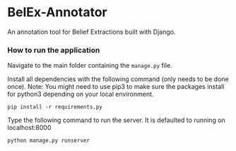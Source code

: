 # BelEx-Annotator
An annotation tool for Belief Extractions built with Django.


### How to run the application

Navigate to the main folder containing the `manage.py` file.

Install all dependencies with the following command (only needs to be done once).
Note: You might need to use pip3 to make sure the packages install for python3 depending on your local environment.
```console
pip install -r requirements.py
```

Type the following command to run the server. It is defaulted to running on localhost:8000
```console
python manage.py runserver
```
